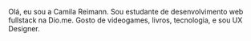 Olá, eu sou a Camila Reimann. Sou estudante de desenvolvimento web fullstack na Dio.me. Gosto de videogames, livros, tecnologia, e sou UX Designer.